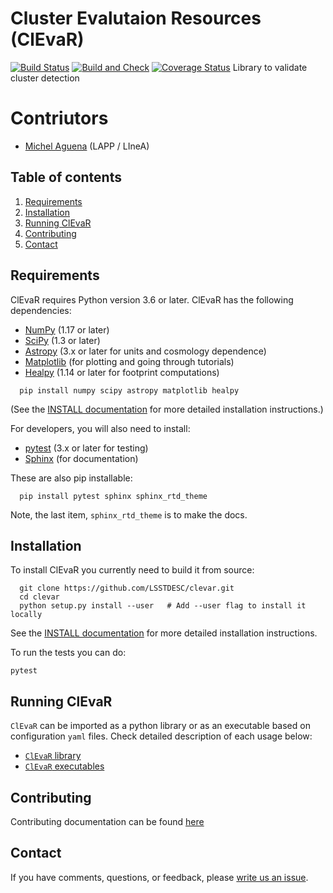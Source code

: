 # Cluster Evalutaion Resources (ClEvaR)
[![Build Status](https://travis-ci.org/LSSTDESC/clevar.svg?branch=master)](https://travis-ci.org/LSSTDESC/clevar)
[![Build and Check](https://github.com/LSSTDESC/clevar/workflows/Build%20and%20Check/badge.svg)](https://github.com/LSSTDESC/clevar/actions?query=workflow%3A%22Build+and+Check%22)
[![Coverage Status](https://coveralls.io/repos/github/LSSTDESC/clevar/badge.svg?branch=master)](https://coveralls.io/github/LSSTDESC/clevar?branch=master)
Library to validate cluster detection

# Contriutors
* [Michel Aguena](https://github.com/m-aguena) (LAPP / LIneA)

## Table of contents
1. [Requirements](#requirements)
2. [Installation](#installation)
3. [Running ClEvaR](#running)
4. [Contributing](#contributing)
5. [Contact](#contact)

## Requirements <a name="requirements"></a>

ClEvaR requires Python version 3.6 or later.  ClEvaR has the following dependencies:

- [NumPy](http://www.numpy.org/) (1.17 or later)
- [SciPy](http://www.numpy.org/) (1.3 or later)
- [Astropy](https://www.astropy.org/) (3.x or later for units and cosmology dependence)
- [Matplotlib](https://matplotlib.org/) (for plotting and going through tutorials)
- [Healpy](https://healpy.readthedocs.io/en/latest/) (1.14 or later for footprint computations)

```
  pip install numpy scipy astropy matplotlib healpy
```

(See the [INSTALL documentation](INSTALL.md) for more detailed installation instructions.)

For developers, you will also need to install:

- [pytest](https://docs.pytest.org/en/latest/) (3.x or later for testing)
- [Sphinx](https://www.sphinx-doc.org/en/master/usage/installation.html) (for documentation)

These are also pip installable:
```
  pip install pytest sphinx sphinx_rtd_theme
```
Note, the last item, `sphinx_rtd_theme` is to make the docs.

## Installation <a name="installation"></a>

To install ClEvaR you currently need to build it from source:

```
  git clone https://github.com/LSSTDESC/clevar.git
  cd clevar
  python setup.py install --user   # Add --user flag to install it locally
```
See the [INSTALL documentation](INSTALL.md) for more detailed installation instructions.

To run the tests you can do:

  `pytest`

## Running ClEvaR <a name="running"></a>

`ClEvaR` can be imported as a python library or as an executable based on configuration `yaml` files.
Check detailed description of each usage below:

- [`ClEvaR` library](RUN_LIB.md)
- [`ClEvaR` executables](RUN_EXE.md)

## Contributing <a name="contributing"></a>

Contributing documentation can be found [here](CONTRIBUTING.md)

## Contact <a name="contact"></a>
If you have comments, questions, or feedback, please [write us an issue](https://github.com/LSSTDESC/clevar/issues).
